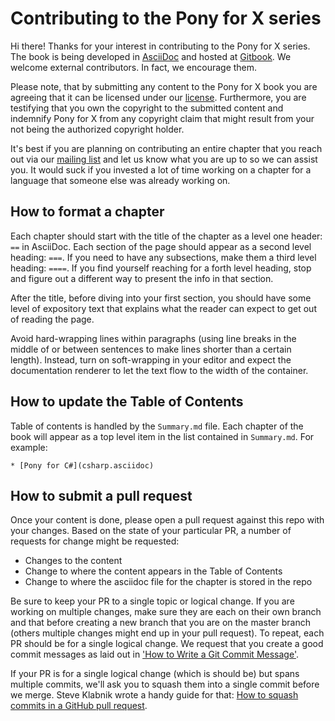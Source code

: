 # Contributing to the Pony for X series

Hi there! Thanks for your interest in contributing to the Pony for X series. The
book is being developed in [AsciiDoc](https://powerman.name/doc/asciidoc) and 
hosted at [Gitbook](https://www.gitbook.com/book/ponylang/pony-for-x/details). 
We welcome external contributors. In fact, we encourage them.

Please note, that by submitting any content to the Pony for X book you are
agreeing that it can be licensed under our [license](LICENSE.md). Furthermore,
you are testifying that you own the copyright to the submitted content and
indemnify Pony for X from any copyright claim that might result from your not
being the authorized copyright holder.

It's best if you are planning on contributing an entire chapter that you reach
out via our [mailing list](https://pony.groups.io/g/book) and let us know what 
you are up to so we can assist you. It would suck if you invested a lot of time
working on a chapter for a language that someone else was already working on.

## How to format a chapter

Each chapter should start with the title of the chapter as a level one header:
`==` in AsciiDoc. Each section of the page should appear as a second level
heading: `===`. If you need to have any subsections, make them a third level
heading: `====`. If you find yourself reaching for a forth level heading, stop
and figure out a different way to present the info in that section.

After the title, before diving into your first section, you should have some
level of expository text that explains what the reader can expect to get out of
reading the page.

Avoid hard-wrapping lines within paragraphs (using line breaks in the middle of or between sentences to make lines shorter than a certain length). Instead, turn on soft-wrapping in your editor and expect the documentation renderer to let the text flow to the width of the container.

## How to update the Table of Contents

Table of contents is handled by the `Summary.md` file. Each chapter of the book
will appear as a top level item in the list contained in `Summary.md`. For
example:

```
* [Pony for C#](csharp.asciidoc)
```

## How to submit a pull request

Once your content is done, please open a pull request against this repo with
your changes. Based on the state of your particular PR, a number of requests for
change might be requested:

* Changes to the content
* Change to where the content appears in the Table of Contents
* Change to where the asciidoc file for the chapter is stored in the repo

Be sure to keep your PR to a single topic or logical change. If you are working
on multiple changes, make sure they are each on their own branch and that
before creating a new branch that you are on the master branch (others multiple
changes might end up in your pull request). To repeat, each PR should be for a
single logical change. We request that you create a good commit messages as laid
out in 
['How to Write a Git Commit Message'](http://chris.beams.io/posts/git-commit/).

If your PR is for a single logical change (which is should be) but spans
multiple commits, we'll ask you to squash them into a single commit before we
merge. Steve Klabnik wrote a handy guide for that: 
[How to squash commits in a GitHub pull request](http://blog.steveklabnik.com/posts/2012-11-08-how-to-squash-commits-in-a-github-pull-request).


